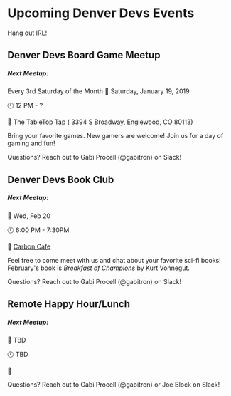 # Upcoming Denver Devs Events

Hang out IRL!

## Denver Devs Board Game Meetup

##### Next Meetup: 
Every 3rd Saturday of the Month
:date: Saturday, January 19, 2019

:clock1: 12 PM - ?

:round_pushpin: The TableTop Tap ( 3394 S Broadway, Englewood, CO 80113)

Bring your favorite games. New gamers are welcome! Join us for a day of gaming and fun! 

Questions? Reach out to Gabi Procell (@gabitron) on Slack!


## Denver Devs Book Club

##### Next Meetup: 

:date: Wed, Feb 20

:clock1: 6:00 PM - 7:30PM

:round_pushpin: [Carbon Cafe](http://www.carbondenver.com/)

Feel free to come meet with us and chat about your favorite sci-fi books! February's book is _Breakfast of Champions_ by Kurt Vonnegut.

Questions? Reach out to Gabi Procell (@gabitron) on Slack!


## Remote Happy Hour/Lunch

##### Next Meetup: 
:date: TBD

:clock1: TBD

:round_pushpin:


Questions? Reach out to Gabi Procell (@gabitron) or Joe Block on Slack!
